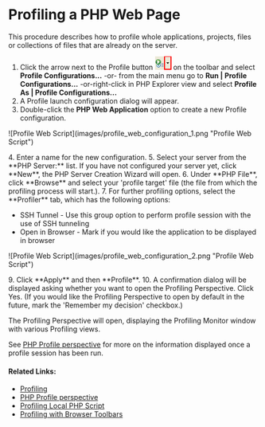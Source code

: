 # Profiling a PHP Web Page

<!--context:profiling_a_php_web_page-->

This procedure describes how to profile whole applications, projects, files or collections of files that are already on the server.

1. Click the arrow next to the Profile button ![Profile button](images/profile_icon.png "Profile button") on the toolbar and select **Profile Configurations...** -or- from the main menu go to **Run | Profile Configurations...** -or-right-click  in PHP Explorer view and select **Profile As | Profile Configurations...**
2. A Profile launch configuration dialog will appear.
3. Double-click the **PHP Web Application** option to create a new Profile configuration.
<p>![Profile Web Script](images/profile_web_configuration_1.png "Profile Web Script")</p>
4. Enter a name for the new configuration.
5. Select your server from the **PHP Server:** list. If you have not configured your server yet, click **New**, the PHP Server Creation Wizard will open.
6. Under **PHP File**, click **Browse** and select your 'profile target' file (the file from which the profiling process will start.).
7. For further profiling options, select the **Profiler** tab, which has the following options:
<ul>
<li>SSH Tunnel - Use this group option to perform profile session with the use of SSH tunneling</li>
<li>Open in Browser - Mark if you would like the application to be displayed in browser</li>
</ul>
<p>![Profile Web Script](images/profile_web_configuration_2.png "Profile Web Script")</p>
9. Click **Apply** and then **Profile**.
10. A confirmation dialog will be displayed asking whether you want to open the Profiling Perspective.
Click Yes. (If you would like the Profiling Perspective to open by default in the future, mark the 'Remember my decision' checkbox.)

The Profiling Perspective will open, displaying the Profiling Monitor window with various Profiling views.

See [PHP Profile perspective](../../032-reference/008-php_perspectives_and_views/032-php_profile_perspective/000-index.md) for more on the information displayed once a profile session has been run. 

<!--links-start-->

#### Related Links:

 * [Profiling](../../016-concepts/200-profiling_concept.md)
 * [PHP Profile perspective](../../032-reference/008-php_perspectives_and_views/032-php_profile_perspective/000-index.md)
 * [Profiling Local PHP Script](008-profiling_local_php_script.md)
 * [Profiling with Browser Toolbars](024-profiling_with_browser_toolbars.md)

<!--links-end-->
